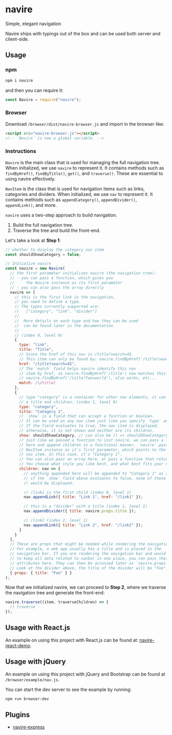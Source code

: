 # navire

Simple, elegant navigation

Navire ships with typings out of the box and can be used both server and client-side.

## Usage

### npm

```bash
npm i navire
```

and then you can require it:

```javascript
const Navire = require("navire");
```

### Browser

Download `/browser/dist/navire-browser.js` and import in the browser like:

```html
<script src="navire-browser.js"></script>
<!-- `Navire` is now a global variable. -->
```

### Instructions

`Navire` is the main class that is used for managing the full navigation tree. When initialized, we use `navire` to represent it. It contains methods such as `findByHref()`, `findByTitle()`, `get()`, and `traverse()`. These are essential to using navire effectively.

`NavItem` is the class that is used for navigation items such as links, categories and dividers. When initialized, we use `nav` to represent it. It contains methods such as `appendCategory()`, `appendDivider()`, `appendLink()`, and more.

`navire` uses a two-step approach to build navigation.

1. Build the full navigation tree.
2. Traverse the tree and build the front-end.

Let's take a look at **Step 1**:

```javascript
// whether to display the category nav item
const shouldShowCategory = false;

// Initialize navire
const navire = new Navire(
  // the first parameter initializes navire (the navigation tree):
  // - you can pass a function, which gives you
  //     the Navire instance as its first parameter
  // - you can also pass the array directly
  navire => [
    // this is the first link in the navigation,
    // you need to define a type.
    // The types currently supported are:
    //   ["category", "link", "divider"]
    //
    //  More details on each type and how they can be used
    //  can be found later in the documentation.
    //
    // (index 0, level 0)
    {
      type: "link",
      title: "Title",
      // Since the href of this nav is /title?search=45.
      // This item can only be found by: navire.findByHref('/title?search=45')
      href: "/title?search=45",
      // The `match` field helps navire identify this nav
      // item by href, so navire.findByHref('/title') now matches this element
      // navire.findByHref('/title?foo=world'), also works, etc...
      match: /\/title/
    },
    {
      // type "category" is a container for other nav elements, it can have
      // a title and children. (index 1, level 0)
      type: "category",
      title: "Category 1",
      // `show` is a field that can accept a function or boolean.
      // It can be used on any nav item just like you specify `type` and `title`.
      // If the field evaluates to true, the nav item is displayed,
      // otherwise, it is not shown and neither are its children.
      show: shouldShowCategory, // can also be () => shouldShowCategory
      // just like we passed a function to init navire, we can pass a function
      // here and append children in a functional manner. `navire` passes a
      // NavItem instance as it's first parameter, which points to the current
      // nav item. In this case, it's "Category 1".
      // You can also pass an array here, or pass a function that returns an array.
      // You choose what style you like best, and what best fits your needs.
      children: nav => {
        // anything appended here will be appended to "Category 1" as a child.
        // if the `show` field above evaluates to false, none of these items
        // would be displayed.

        // /link1 is the first child (index 0, level 1)
        nav.appendLink({ title: "Link 1", href: "/link1" });

        // this is a "divider" with a title (index 1, level 1)
        nav.appendDivider({ title: navire.props.title });

        // /link2 (index 2, level 1)
        nav.appendLink({ title: "Link 2", href: "/link2" });
      }
    }
  ],
  // These are props that might be needed while rendering the navigation
  // For example, a web app usually has a title and is placed in the
  // navigation bar. If you are rendering the navigation bar and would like
  // to keep all data related to navbar in one place, you can pass these
  // attributes here. They can then be accessed later as `navire.props.field`.
  // Look at the divider above, the title of the divider will be "Foo".
  { props: { title: "Foo" } }
);
```

Now that we initialized navire, we can proceed to **Step 2**, where we traverse the navigation tree and generate the front-end:

```javascript
navire.traverse((item, traverseChildren) => {
  // traverse
});
```

## Usage with React.js

An example on using this project with React.js can be found at: [navire-react-demo](https://github.com/claude-abounegm/navire-react-demo).

## Usage with jQuery

An example on using this project with jQuery and Bootstrap can be found at `/browser/example/nav.js`.

You can start the dev server to see the example by running:

```bash
npm run browser:dev
```

## Plugins

- [navire-express](https://github.com/claude-abounegm/navire-express)
